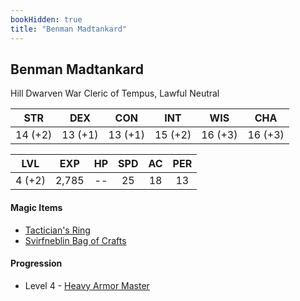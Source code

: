 ```yaml
---
bookHidden: true
title: "Benman Madtankard"
---
```


## Benman Madtankard
Hill Dwarven War Cleric of Tempus, Lawful Neutral

|   STR   |   DEX   |   CON   |   INT   |   WIS   |   CHA   |
| :-----: | :-----: | :-----: | :-----: | :-----: | :-----: |
| 14 (+2) | 13 (+1) | 13 (+1) | 15 (+2) | 16 (+3) | 16 (+3) |

|  LVL   |  EXP  | HP  | SPD | AC  | PER |
| :----: | :---: | :-: | :-: | :-: | :-: |
| 4 (+2) | 2,785 | --  | 25  | 18  | 13  |
#### Magic Items 
- [Tactician's Ring](/items-tacticians-ring)
- [Svirfneblin Bag of Crafts](/items-bag-of-crafts)
#### Progression
- Level 4 - [Heavy Armor Master](https://www.dndbeyond.com/sources/dnd/phb-2024/feats#HeavyArmorMaster) 